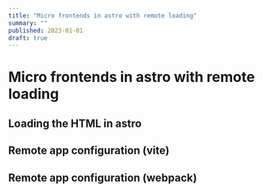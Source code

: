 ```yaml
---
title: "Micro frontends in astro with remote loading"
summary: ""
published: 2023-01-01
draft: true
---
```


# Micro frontends in astro with remote loading

## Loading the HTML in astro

## Remote app configuration (vite)

## Remote app configuration (webpack)

